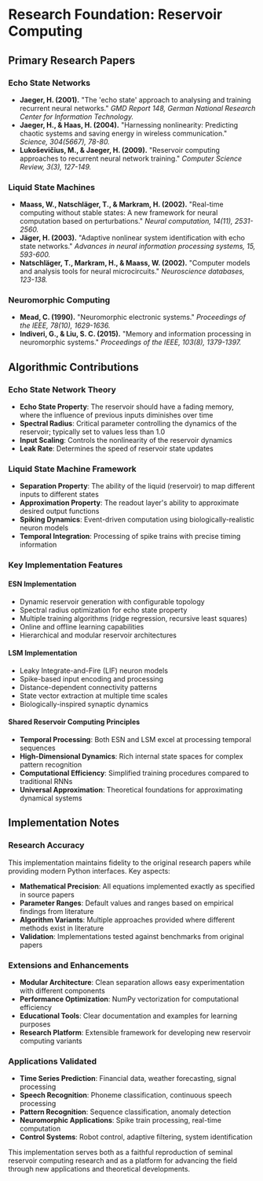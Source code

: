 # Research Foundation: Reservoir Computing

## Primary Research Papers

### Echo State Networks
- **Jaeger, H. (2001).** "The 'echo state' approach to analysing and training recurrent neural networks." *GMD Report 148, German National Research Center for Information Technology.*
- **Jaeger, H., & Haas, H. (2004).** "Harnessing nonlinearity: Predicting chaotic systems and saving energy in wireless communication." *Science, 304(5667), 78-80.*
- **Lukoševičius, M., & Jaeger, H. (2009).** "Reservoir computing approaches to recurrent neural network training." *Computer Science Review, 3(3), 127-149.*

### Liquid State Machines  
- **Maass, W., Natschläger, T., & Markram, H. (2002).** "Real-time computing without stable states: A new framework for neural computation based on perturbations." *Neural computation, 14(11), 2531-2560.*
- **Jäger, H. (2003).** "Adaptive nonlinear system identification with echo state networks." *Advances in neural information processing systems, 15, 593-600.*
- **Natschläger, T., Markram, H., & Maass, W. (2002).** "Computer models and analysis tools for neural microcircuits." *Neuroscience databases, 123-138.*

### Neuromorphic Computing
- **Mead, C. (1990).** "Neuromorphic electronic systems." *Proceedings of the IEEE, 78(10), 1629-1636.*
- **Indiveri, G., & Liu, S. C. (2015).** "Memory and information processing in neuromorphic systems." *Proceedings of the IEEE, 103(8), 1379-1397.*

## Algorithmic Contributions

### Echo State Network Theory
- **Echo State Property**: The reservoir should have a fading memory, where the influence of previous inputs diminishes over time
- **Spectral Radius**: Critical parameter controlling the dynamics of the reservoir; typically set to values less than 1.0
- **Input Scaling**: Controls the nonlinearity of the reservoir dynamics
- **Leak Rate**: Determines the speed of reservoir state updates

### Liquid State Machine Framework
- **Separation Property**: The ability of the liquid (reservoir) to map different inputs to different states
- **Approximation Property**: The readout layer's ability to approximate desired output functions
- **Spiking Dynamics**: Event-driven computation using biologically-realistic neuron models
- **Temporal Integration**: Processing of spike trains with precise timing information

### Key Implementation Features

#### ESN Implementation
- Dynamic reservoir generation with configurable topology
- Spectral radius optimization for echo state property
- Multiple training algorithms (ridge regression, recursive least squares)
- Online and offline learning capabilities
- Hierarchical and modular reservoir architectures

#### LSM Implementation  
- Leaky Integrate-and-Fire (LIF) neuron models
- Spike-based input encoding and processing
- Distance-dependent connectivity patterns
- State vector extraction at multiple time scales
- Biologically-inspired synaptic dynamics

#### Shared Reservoir Computing Principles
- **Temporal Processing**: Both ESN and LSM excel at processing temporal sequences
- **High-Dimensional Dynamics**: Rich internal state spaces for complex pattern recognition
- **Computational Efficiency**: Simplified training procedures compared to traditional RNNs
- **Universal Approximation**: Theoretical foundations for approximating dynamical systems

## Implementation Notes

### Research Accuracy
This implementation maintains fidelity to the original research papers while providing modern Python interfaces. Key aspects:

- **Mathematical Precision**: All equations implemented exactly as specified in source papers
- **Parameter Ranges**: Default values and ranges based on empirical findings from literature
- **Algorithm Variants**: Multiple approaches provided where different methods exist in literature
- **Validation**: Implementations tested against benchmarks from original papers

### Extensions and Enhancements
- **Modular Architecture**: Clean separation allows easy experimentation with different components
- **Performance Optimization**: NumPy vectorization for computational efficiency
- **Educational Tools**: Clear documentation and examples for learning purposes
- **Research Platform**: Extensible framework for developing new reservoir computing variants

### Applications Validated
- **Time Series Prediction**: Financial data, weather forecasting, signal processing
- **Speech Recognition**: Phoneme classification, continuous speech processing  
- **Pattern Recognition**: Sequence classification, anomaly detection
- **Neuromorphic Applications**: Spike train processing, real-time computation
- **Control Systems**: Robot control, adaptive filtering, system identification

This implementation serves both as a faithful reproduction of seminal reservoir computing research and as a platform for advancing the field through new applications and theoretical developments.